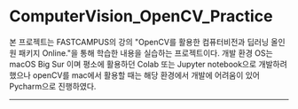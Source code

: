 # ComputerVision_OpenCV_Practice

본 프로젝트는 FASTCAMPUS의 강의 "OpenCV를 활용한 컴퓨터비전과 딥러닝 올인원 패키지 Online."을 통해 학습한 내용을 실습하는 프로젝트이다.
개발 환경 OS는 macOS Big Sur 이며 평소에 활용하던 Colab 또는 Jupyter notebook으로 개발하려 했으나 openCV를 mac에서 활용할 때는 해당 환경에서 개발에 어려움이 있어 Pycharm으로 진행하였다.

--------------------------


